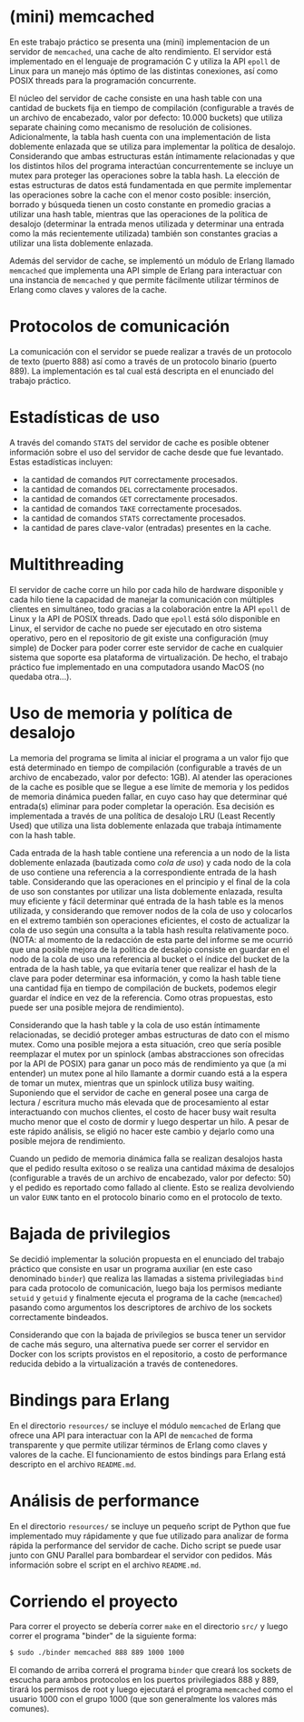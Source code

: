 # (mini) memcached

En este trabajo práctico se presenta una (mini) implementacion de un servidor de `memcached`, una
cache de alto rendimiento. El servidor está implementado en el lenguaje de programación C y utiliza
la API `epoll` de Linux para un manejo más óptimo de las distintas conexiones, así como POSIX
threads para la programación concurrente.

El núcleo del servidor de cache consiste en una hash table con una cantidad de buckets fija en
tiempo de compilación (configurable a través de un archivo de encabezado, valor por defecto: 10.000
buckets) que utiliza separate chaining como mecanismo de resolución de colisiones. Adicionalmente,
la tabla hash cuenta con una implementación de lista doblemente enlazada que se utiliza para
implementar la política de desalojo. Considerando que ambas estructuras están íntimamente
relacionadas y que los distintos hilos del programa interactúan concurrentemente se incluye un mutex
para proteger las operaciones sobre la tabla hash. La elección de estas estructuras de datos está
fundamentada en que permite implementar las operaciones sobre la cache con el menor costo posible:
inserción, borrado y búsqueda tienen un costo constante en promedio gracias a utilizar una hash
table, mientras que las operaciones de la política de desalojo (determinar la entrada menos
utilizada y determinar una entrada como la más recientemente utilizada) también son constantes
gracias a utilizar una lista doblemente enlazada.

Además del servidor de cache, se implementó un módulo de Erlang llamado `memcached` que implementa
una API simple de Erlang para interactuar con una instancia de `memcached` y que permite fácilmente
utilizar términos de Erlang como claves y valores de la cache.

# Protocolos de comunicación

La comunicación con el servidor se puede realizar a través de un protocolo de texto (puerto 888) así
como a través de un protocolo binario (puerto 889). La implementación es tal cual está descripta en
el enunciado del trabajo práctico.

# Estadísticas de uso

A través del comando `STATS` del servidor de cache es posible obtener información sobre el uso del
servidor de cache desde que fue levantado. Estas estadísticas incluyen:

- la cantidad de comandos `PUT` correctamente procesados.
- la cantidad de comandos `DEL` correctamente procesados.
- la cantidad de comandos `GET` correctamente procesados.
- la cantidad de comandos `TAKE` correctamente procesados.
- la cantidad de comandos `STATS` correctamente procesados.
- la cantidad de pares clave-valor (entradas) presentes en la cache.

# Multithreading

El servidor de cache corre un hilo por cada hilo de hardware disponible y cada hilo tiene la
capacidad de manejar la comunicación con múltiples clientes en simultáneo, todo gracias a la
colaboración entre la API `epoll` de Linux y la API de POSIX threads. Dado que `epoll` está sólo
disponible en Linux, el servidor de cache no puede ser ejecutado en otro sistema operativo, pero
en el repositorio de git existe una configuración (muy simple) de Docker para poder correr este
servidor de cache en cualquier sistema que soporte esa plataforma de virtualización. De hecho, el
trabajo práctico fue implementado en una computadora usando MacOS (no quedaba otra...).

# Uso de memoria y política de desalojo

La memoria del programa se limita al iniciar el programa a un valor fijo que está determinado en
tiempo de compilación (configurable a través de un archivo de encabezado, valor por defecto: 1GB).
Al atender las operaciones de la cache es posible que se llegue a ese límite de memoria y los
pedidos de memoria dinámica pueden fallar, en cuyo caso hay que determinar qué entrada(s) eliminar
para poder completar la operación. Esa decisión es implementada a través de una política de desalojo
LRU (Least Recently Used) que utiliza una lista doblemente enlazada que trabaja íntimamente con la
hash table.

Cada entrada de la hash table contiene una referencia a un nodo de la lista doblemente enlazada
(bautizada como _cola de uso_) y cada nodo de la cola de uso contiene una referencia a la
correspondiente entrada de la hash table. Considerando que las operaciones en el principio y el
final de la cola de uso son constantes por utilizar una lista doblemente enlazada, resulta muy
eficiente y fácil determinar qué entrada de la hash table es la menos utilizada, y considerando que
remover nodos de la cola de uso y colocarlos en el extremo también son operaciones eficientes, el
costo de actualizar la cola de uso según una consulta a la tabla hash resulta relativamente poco.
(NOTA: al momento de la redacción de esta parte del informe se me ocurrió que una posible mejora de
la política de desalojo consiste en guardar en el nodo de la cola de uso una referencia al bucket o
el índice del bucket de la entrada de la hash table, ya que evitaría tener que realizar el hash de
la clave para poder determinar esa información, y como la hash table tiene una cantidad fija en
tiempo de compilación de buckets, podemos elegir guardar el índice en vez de la referencia. Como
otras propuestas, esto puede ser una posible mejora de rendimiento).

Considerando que la hash table y la cola de uso están íntimamente relacionadas, se decidió proteger
ambas estructuras de dato con el mismo mutex. Como una posible mejora a esta situación, creo que
sería posible reemplazar el mutex por un spinlock (ambas abstracciones son ofrecidas por la API de
POSIX) para ganar un poco más de rendimiento ya que (a mi entender) un mutex pone al hilo llamante a
dormir cuando está a la espera de tomar un mutex, mientras que un spinlock utiliza busy waiting.
Suponiendo que el servidor de cache en general posee una carga de lectura / escritura mucho más
elevada que de procesamiento al estar interactuando con muchos clientes, el costo de hacer busy wait
resulta mucho menor que el costo de dormir y luego despertar un hilo. A pesar de este rápido
análisis, se eligió no hacer este cambio y dejarlo como una posible mejora de rendimiento.

Cuando un pedido de memoria dinámica falla se realizan desalojos hasta que el pedido resulta exitoso
o se realiza una cantidad máxima de desalojos (configurable a través de un archivo de encabezado,
valor por defecto: 50) y el pedido es reportado como fallado al cliente. Esto se realiza devolviendo
un valor `EUNK` tanto en el protocolo binario como en el protocolo de texto.

# Bajada de privilegios

Se decidió implementar la solución propuesta en el enunciado del trabajo práctico que consiste en
usar un programa auxiliar (en este caso denominado `binder`) que realiza las llamadas a sistema
privilegiadas `bind` para cada protocolo de comunicación, luego baja los permisos mediante `setuid`
y `getuid` y finalmente ejecuta el programa de la cache (`memcached`) pasando como argumentos los
descriptores de archivo de los sockets correctamente bindeados.

Considerando que con la bajada de privilegios se busca tener un servidor de cache más seguro, una
alternativa puede ser correr el servidor en Docker con los scripts provistos en el repositorio, a
costo de performance reducida debido a la virtualización a través de contenedores.

# Bindings para Erlang

En el directorio `resources/` se incluye el módulo `memcached` de Erlang que ofrece una API para
interactuar con la API de `memcached` de forma transparente y que permite utilizar términos de
Erlang como claves y valores de la cache. El funcionamiento de estos bindings para Erlang está
descripto en el archivo `README.md`.

# Análisis de performance

En el directorio `resources/` se incluye un pequeño script de Python que fue implementado muy
rápidamente y que fue utilizado para analizar de forma rápida la performance del servidor de cache.
Dicho script se puede usar junto con GNU Parallel para bombardear el servidor con pedidos. Más
información sobre el script en el archivo `README.md`.

# Corriendo el proyecto

Para correr el proyecto se debería correr `make` en el directorio `src/` y luego correr el programa
"binder" de la siguiente forma:

```bash
$ sudo ./binder memcached 888 889 1000 1000
```

El comando de arriba correrá el programa `binder` que creará los sockets de escucha para ambos
protocolos en los puertos privilegiados 888 y 889, tirará los permisos de root y luego ejecutará el
programa `memcached` como el usuario 1000 con el grupo 1000 (que son generalmente los valores
más comunes).
